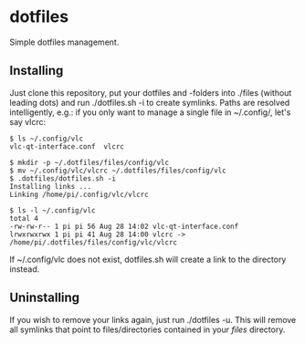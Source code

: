 dotfiles
========

Simple dotfiles management.

Installing
----------

Just clone this repository, put your dotfiles and -folders into ./files (without leading dots) and run ./dotfiles.sh -i to create symlinks. Paths are resolved intelligently, e.g.: if you only want to manage a single file in ~/.config/, let's say vlcrc:

```
$ ls ~/.config/vlc
vlc-qt-interface.conf  vlcrc

$ mkdir -p ~/.dotfiles/files/config/vlc
$ mv ~/.config/vlc/vlcrc ~/.dotfiles/files/config/vlc
$ .dotfiles/dotfiles.sh -i
Installing links ...
Linking /home/pi/.config/vlc/vlcrc

$ ls -l ~/.config/vlc
total 4
-rw-rw-r-- 1 pi pi 56 Aug 28 14:02 vlc-qt-interface.conf
lrwxrwxrwx 1 pi pi 41 Aug 28 14:00 vlcrc -> /home/pi/.dotfiles/files/config/vlc/vlcrc
```

If ~/.config/vlc does not exist, dotfiles.sh will create a link to the directory instead.

Uninstalling
------------

If you wish to remove your links again, just run ./dotfiles -u. This will remove all symlinks that point to files/directories contained in your *files* directory.

